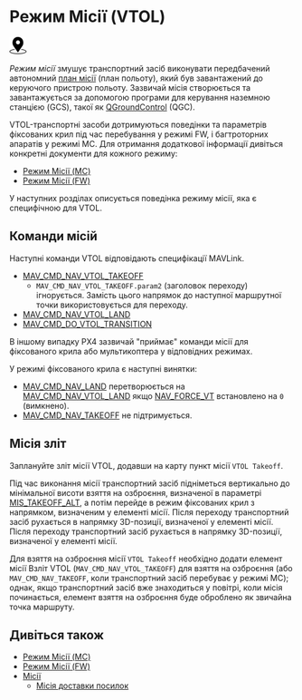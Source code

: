 # Режим Місії (VTOL)

<img src="../../assets/site/position_fixed.svg" title="Global position fix required (e.g. GPS)" width="30px" />

_Режим місії_ змушує транспортний засіб виконувати передбачений автономний [план місії](../flying/missions.md) (план польоту), який був завантажений до керуючого пристрою польоту.
Зазвичай місія створюється та завантажується за допомогою програми для керування наземною станцією (GCS), такої як [QGroundControl](https://docs.qgroundcontrol.com/master/en/) (QGC).

VTOL-транспортні засоби дотримуються поведінки та параметрів фіксованих крил під час перебування у режимі FW, і багтроторних апаратів у режимі MC.
Для отримання додаткової інформації дивіться конкретні документи для кожного режиму:

- [Режим Місії (MC)](../flight_modes_mc/mission.md)
- [Режим Місії (FW)](../flight_modes_fw/mission.md)

У наступних розділах описується поведінка режиму місії, яка є специфічною для VTOL.

## Команди місій

Наступні команди VTOL відповідають специфікації MAVLink.

- [MAV_CMD_NAV_VTOL_TAKEOFF](https://mavlink.io/en/messages/common.html#MAV_CMD_NAV_VTOL_TAKEOFF)
  - `MAV_CMD_NAV_VTOL_TAKEOFF.param2` (заголовок переходу) ігнорується.
    Замість цього напрямок до наступної маршрутної точки використовується для переходу. <!-- at LEAST until PX4 v1.13: https://github.com/PX4/PX4-Autopilot/issues/12660 -->
- [MAV_CMD_NAV_VTOL_LAND](https://mavlink.io/en/messages/common.html#MAV_CMD_NAV_VTOL_LAND)
- [MAV_CMD_DO_VTOL_TRANSITION](https://mavlink.io/en/messages/common.html#MAV_CMD_DO_VTOL_TRANSITION)

В іншому випадку PX4 зазвичай "приймає" команди місії для фіксованого крила або мультикоптера у відповідних режимах.

У режимі фіксованого крила є наступні винятки:

- [MAV_CMD_NAV_LAND](https://mavlink.io/en/messages/common.html#MAV_CMD_NAV_LAND) перетворюється на [MAV_CMD_NAV_VTOL_LAND](https://mavlink.io/en/messages/common.html#MAV_CMD_NAV_VTOL_LAND) якщо [NAV_FORCE_VT](../advanced_config/parameter_reference.md#NAV_FORCE_VT) встановлено на `0` (вимкнено).
- [MAV_CMD_NAV_TAKEOFF](https://mavlink.io/en/messages/common.html#MAV_CMD_NAV_TAKEOFF) не підтримується.

## Місія зліт

Заплануйте зліт місії VTOL, додавши на карту пункт місії `VTOL Takeoff`.

Під час виконання місії транспортний засіб підніметься вертикально до мінімальної висоти взяття на озброєння, визначеної в параметрі [MIS_TAKEOFF_ALT](../advanced_config/parameter_reference.md#MIS_TAKEOFF_ALT), а потім перейде в режим фіксованих крил з напрямком, визначеним у елементі місії. Після переходу транспортний засіб рухається в напрямку 3D-позиції, визначеної у елементі місії.
Після переходу транспортний засіб рухається в напрямку 3D-позиції, визначеної у елементі місії.

Для взяття на озброєння місії `VTOL Takeoff` необхідно додати елемент місії Взліт VTOL (`MAV_CMD_NAV_VTOL_TAKEOFF`) для взяття на озброєння (або `MAV_CMD_NAV_TAKEOFF`, коли транспортний засіб перебуває у режимі MC); однак, якщо транспортний засіб вже знаходиться у повітрі, коли місія починається, елемент взяття на озброєння буде оброблено як звичайна точка маршруту.

## Дивіться також

- [Режим Місії (MC)](../flight_modes_mc/mission.md)
- [Режим Місії (FW)](../flight_modes_fw/mission.md)
- [Місії](../flying/missions.md)
  - [Місія доставки посилок](../flying/package_delivery_mission.md)
